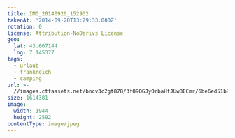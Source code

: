 ```yaml
---
title: IMG_20140920_152932
takenAt: '2014-09-20T13:29:33.000Z'
rotation: 0
license: Attribution-NoDerivs License
geo:
  lat: 43.667144
  lng: 7.145377
tags:
  - urlaub
  - frankreich
  - camping
url: >-
  //images.ctfassets.net/bncv3c2gt878/3fO9OGJy0rbaHfJUwBECmr/6be6ed51b971f8049c2fef9ba08c5182/img_20140920_152932_28278751156_o
size: 1614381
image:
  width: 1944
  height: 2592
contentType: image/jpeg
---
```


